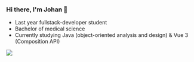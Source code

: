 ### Hi there, I'm Johan 👋
- Last year fullstack-developer student
- Bachelor of medical science
- Currently studying Java (object-oriented analysis and design) & Vue 3 (Composition API)

![](https://github-readme-stats.vercel.app/api/top-langs/?username=jfMoller&theme=tokyonight&hide_border=true&include_all_commits=true&count_private=true&layout=compact)

